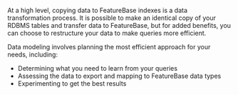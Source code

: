 At a high level, copying data to FeatureBase indexes is a data transformation process. It is possible to make an identical copy of your RDBMS tables and transfer data to FeatureBase, but for added benefits, you can choose to restructure your data to make queries more efficient.

Data modeling involves planning the most efficient approach for your needs, including:
* Determining what you need to learn from your queries
* Assessing the data to export and mapping to FeatureBase data types
* Experimenting to get the best results
